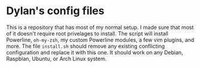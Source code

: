 # Dylan's config files
This is a repository that has most of my normal setup.  I made sure that most of it doesn't require root privelages to install.
The script will install Powerline, `oh-my-zsh`, my custom Powerline modules, a few vim plugins, and more.
The file `install.sh` should remove any existing conflicting configuration and replace it with this one.  It should work on any Debian, Raspbian, Ubuntu, or Arch Linux system.
